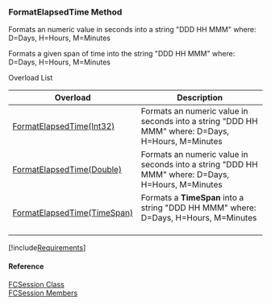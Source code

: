 ﻿### FormatElapsedTime Method

Formats an numeric value in seconds into a string "DDD HH MMM" where: D=Days, H=Hours, M=Minutes

Formats a given span of time into the string "DDD HH MMM" where: D=Days, H=Hours, M=Minutes

Overload List

| Overload | Description |
| --- | --- |
| [FormatElapsedTime(Int32)](fcSDK~FChoice.Foundation.FCSession~FormatElapsedTime(Int32).md) | Formats an numeric value in seconds into a string "DDD HH MMM" where: D=Days, H=Hours, M=Minutes   |
| [FormatElapsedTime(Double)](fcSDK~FChoice.Foundation.FCSession~FormatElapsedTime(Double).md) | Formats an numeric value in seconds into a string "DDD HH MMM" where: D=Days, H=Hours, M=Minutes   |
| [FormatElapsedTime(TimeSpan)](fcSDK~FChoice.Foundation.FCSession~FormatElapsedTime(TimeSpan).md) | Formats a **TimeSpan** into a string "DDD HH MMM" where: D=Days, H=Hours, M=Minutes   |

[!include[Requirements](../partials/requirements.md)]



#### Reference

[FCSession Class](fcSDK~FChoice.Foundation.FCSession.md)  
[FCSession Members](fcSDK~FChoice.Foundation.FCSession_members.md)